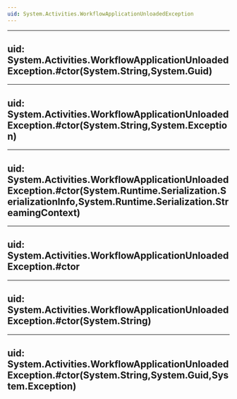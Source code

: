 ```yaml
---
uid: System.Activities.WorkflowApplicationUnloadedException
---
```


---
uid: System.Activities.WorkflowApplicationUnloadedException.#ctor(System.String,System.Guid)
---

---
uid: System.Activities.WorkflowApplicationUnloadedException.#ctor(System.String,System.Exception)
---

---
uid: System.Activities.WorkflowApplicationUnloadedException.#ctor(System.Runtime.Serialization.SerializationInfo,System.Runtime.Serialization.StreamingContext)
---

---
uid: System.Activities.WorkflowApplicationUnloadedException.#ctor
---

---
uid: System.Activities.WorkflowApplicationUnloadedException.#ctor(System.String)
---

---
uid: System.Activities.WorkflowApplicationUnloadedException.#ctor(System.String,System.Guid,System.Exception)
---
